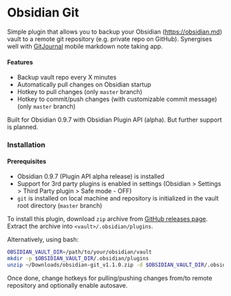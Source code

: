 # Obsidian Git
Simple plugin that allows you to backup your Obsidian (https://obsidian.md) vault to a remote git repository (e.g. private repo on GitHub).
Synergises well with [GitJournal](https://github.com/GitJournal/GitJournal) mobile markdown note taking app.

#### Features

- Backup vault repo every X minutes
- Automatically pull changes on Obsidian startup
- Hotkey to pull changes (only `master` branch)
- Hotkey to commit/push changes (with customizable commit message) (only `master` branch)

Built for Obsidian 0.9.7 with Obsidian Plugin API (alpha). But further support is planned.

### Installation

#### Prerequisites

- Obsidian 0.9.7 (Plugin API alpha release) is installed
- Support for 3rd party plugins is enabled in settings (Obsidian > Settings > Third Party plugin > Safe mode - OFF)
- `git` is installed on local machine and repository is initialized in the vault root directory (`master` branch)

To install this plugin, download `zip` archive from [GitHub releases page](https://github.com/denolehov/obsidian-git/releases).
Extract the archive into `<vault>/.obsidian/plugins`.

Alternatively, using bash:
```bash
OBSIDIAN_VAULT_DIR=/path/to/your/obsidian/vault
mkdir -p $OBSIDIAN_VAULT_DIR/.obsidian/plugins
unzip ~/Downloads/obsidian-git_v1.1.0.zip -d $OBSIDIAN_VAULT_DIR/.obsidian/plugins
```

Once done, change hotkeys for pulling/pushing changes from/to remote repository and optionally enable autosave.
